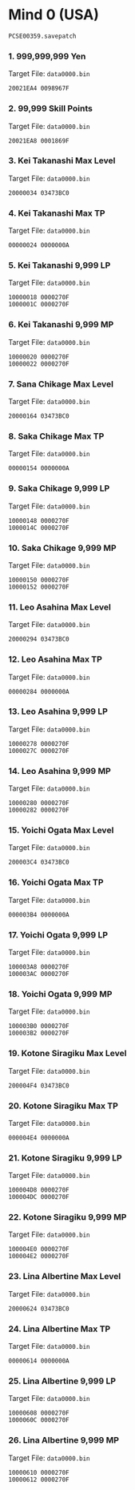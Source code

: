 #  Mind 0 (USA)

`PCSE00359.savepatch`

### 1. 999,999,999 Yen

Target File: `data0000.bin`

```
20021EA4 0098967F
```

### 2. 99,999 Skill Points

Target File: `data0000.bin`

```
20021EA8 0001869F
```

### 3. Kei Takanashi Max Level

Target File: `data0000.bin`

```
20000034 03473BC0
```

### 4. Kei Takanashi Max TP

Target File: `data0000.bin`

```
00000024 0000000A
```

### 5. Kei Takanashi 9,999 LP

Target File: `data0000.bin`

```
10000018 0000270F
1000001C 0000270F
```

### 6. Kei Takanashi 9,999 MP

Target File: `data0000.bin`

```
10000020 0000270F
10000022 0000270F
```

### 7. Sana Chikage Max Level

Target File: `data0000.bin`

```
20000164 03473BC0
```

### 8. Saka Chikage Max TP

Target File: `data0000.bin`

```
00000154 0000000A
```

### 9. Saka Chikage 9,999 LP

Target File: `data0000.bin`

```
10000148 0000270F
1000014C 0000270F
```

### 10. Saka Chikage 9,999 MP

Target File: `data0000.bin`

```
10000150 0000270F
10000152 0000270F
```

### 11. Leo Asahina Max Level

Target File: `data0000.bin`

```
20000294 03473BC0
```

### 12. Leo Asahina Max TP

Target File: `data0000.bin`

```
00000284 0000000A
```

### 13. Leo Asahina 9,999 LP

Target File: `data0000.bin`

```
10000278 0000270F
1000027C 0000270F
```

### 14. Leo Asahina 9,999 MP

Target File: `data0000.bin`

```
10000280 0000270F
10000282 0000270F
```

### 15. Yoichi Ogata Max Level

Target File: `data0000.bin`

```
200003C4 03473BC0
```

### 16. Yoichi Ogata Max TP

Target File: `data0000.bin`

```
000003B4 0000000A
```

### 17. Yoichi Ogata 9,999 LP

Target File: `data0000.bin`

```
100003A8 0000270F
100003AC 0000270F
```

### 18. Yoichi Ogata 9,999 MP

Target File: `data0000.bin`

```
100003B0 0000270F
100003B2 0000270F
```

### 19. Kotone Siragiku Max Level

Target File: `data0000.bin`

```
200004F4 03473BC0
```

### 20. Kotone Siragiku Max TP

Target File: `data0000.bin`

```
000004E4 0000000A
```

### 21. Kotone Siragiku 9,999 LP

Target File: `data0000.bin`

```
100004D8 0000270F
100004DC 0000270F
```

### 22. Kotone Siragiku 9,999 MP

Target File: `data0000.bin`

```
100004E0 0000270F
100004E2 0000270F
```

### 23. Lina Albertine Max Level

Target File: `data0000.bin`

```
20000624 03473BC0
```

### 24. Lina Albertine Max TP

Target File: `data0000.bin`

```
00000614 0000000A
```

### 25. Lina Albertine 9,999 LP

Target File: `data0000.bin`

```
10000608 0000270F
1000060C 0000270F
```

### 26. Lina Albertine 9,999 MP

Target File: `data0000.bin`

```
10000610 0000270F
10000612 0000270F
```

